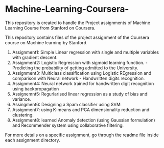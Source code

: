 # Machine-Learning-Coursera-
This repository is created to handle the Project assignments of Machine Learning Course from Stanford on Coursera.

This repository contains files of the project assignment of the Coursera course on Machine learning by Stanford.

1. Assignment1: Simple Linear regression with single and multiple variables with gradient descent.
2. Assignment2: Logistic Regression with sigmoid learning function. - Predicting the probability of getting admitted to the University.
3. Assignment3: Multiclass classification using Logistic REgression and comparison with Neural network - Handwritten digits recognition.
4. Assignment4: Neural network trained for handwritten digit recognition using backpropagation
5. Assignemnt5: Regurlarised linear regression as a study of bias and variance. 
6. Assingment6: Designing a Spam classifier using SVM
7. Assignment7: using K-means and PCA dimensionality reduction and clustering. 
8. Assignment8: learned Anomaly detection (using Gaussian formulation) and Recommender system using collaborative filtering. 

For more details on a specific assignment, go through the readme file inside each assignment directory. 
